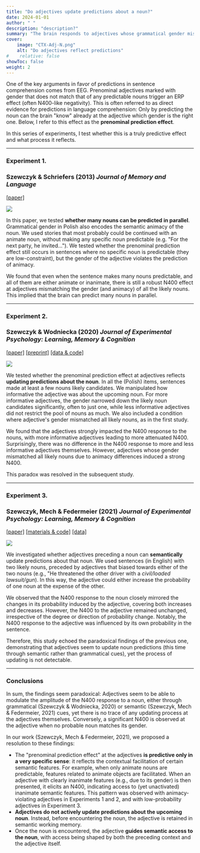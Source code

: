 ```yaml
---
title: "Do adjectives update predictions about a noun?"
date: 2024-01-01
author: " "
description: "description?" 
summary: "The brain responds to adjectives whose grammatical gender mismatches that of contextually probable nouns, a phenomenon viewed as key evidence of predictive sentence comprehension. In a series of EEG/ERP experiments, I explore whether this effect is truly predictive and whether it entails updating noun predictions." 
cover:
    image: "CTX-Adj-N.png"
    alt: "Do adjectives reflect predictions"
#    relative: false
showToc: false
weight: 2
---
```


One of the key arguments in favor of predictions in sentence comprehension comes from EEG. Prenominal adjectives marked with gender that does not match that of any predictable nouns trigger an ERP effect (often N400-like negativity). This is often referred to as direct evidence for predictions in language comprehension: Only by predicting the noun can the brain "know" already at the adjective which gender is the right one. Below, I refer to this effect as the **prenominal prediction effect**. 

In this series of experiments, I test whether this is a truly predictive effect and what process it reflects. 

---

### Experiment 1. 

### Szewczyk & Schriefers (2013) _Journal of Memory and Language_
[[paper]](https://doi.org/10.1016/j.jml.2012.12.002)

<img style="max-height: 200px; align: center;" src="/projects/ADJ-N/szewczyk_schriefers_2013.png">

In this paper, we tested **whether many nouns can be predicted in parallel**. Grammatical gender in Polish also encodes the semantic animacy of the noun. We used stories that most probably could be continued with an animate noun, without making any specific noun predictable (e.g. "For the next party, he invited..."). We tested whether the prenominal prediction effect still occurs in sentences where no specific noun is predictable (they are low-constraint), but the gender of the adjective violates the prediction of animacy. 

We found that even when the sentence makes many nouns predictable, and all of them are either animate or inanimate, there is still a robust N400 effect at adjectives mismatching the gender (and animacy) of all the likely nouns. This implied that the brain can predict many nouns in parallel.

---

### Experiment 2. 

### Szewczyk & Wodniecka (2020) _Journal of Experimental Psychology: Learning, Memory & Cognition_
[[paper]](https://doi.org/10.1037/xlm0000835) [[preprint]](https://osf.io/preprints/psyarxiv/ydp2m) [[data & code]](https://osf.io/c6hxt/)

<img style="max-height: 200px; align: center;" src="/projects/ADJ-N/szewczyk_wodniecka_2020.png">

We tested whether the prenominal prediction effect at adjectives reflects **updating predictions about the noun**. In all the (Polish) items, sentences made at least a few nouns likely candidates. We manipulated how informative the adjective was about the upcoming noun. For more informative adjectives, the gender narrowed down the likely noun candidates significantly, often to just one, while less informative adjectives did not restrict the pool of nouns as much. We also included a condition where adjective's gender mismatched all likely nouns, as in the first study. 

We found that the adjectives strongly impacted the N400 response to the nouns, with more informative adjectives leading to more attenuated N400.
Surprisingly, there was no difference in the N400 response to more and less informative adjectives themselves. However, adjectives whose gender mismatched all likely nouns due to animacy differences induced a strong N400. 

This paradox was resolved in the subsequent study. 

---

### Experiment 3. 

### Szewczyk, Mech & Federmeier (2021) _Journal of Experimental Psychology: Learning, Memory & Cognition_
[[paper]](https://doi.org/10.1037/xlm0001091) [[materials & code]](https://osf.io/urvax) [[data]](https://doi.org/10.7910/DVN/ICLMHD)

<img style="max-height: 200px; align: center;" src="/projects/ADJ-N/szewczyk_mech_federmeier_2021.png">

We investigated whether adjectives preceding a noun can **semantically** update predictions about that noun. We used sentences (in English) with two likely nouns, preceded by adjectives that biased towards either of the two nouns (e.g., "He threatened the other driver with a _civil/loaded_ _lawsuit/gun_). In this way, the adjective could either increase the probability of one noun at the expense of the other. 

We observed that the N400 response to the noun closely mirrored the changes in its probability induced by the adjective, covering both increases and decreases. However, the N400 to the adjective remained unchanged, irrespective of the degree or direction of probability change. Notably, the N400 response to the adjective was influenced by its own probability in the sentence. 

Therefore, this study echoed the paradoxical findings of the previous one, demonstrating that adjectives seem to update noun predictions (this time through semantic rather than grammatical cues), yet the process of updating is not detectable. 

---

### Conclusions

In sum, the findings seem paradoxical: Adjectives seem to be able to modulate the amplitude of the N400 response to a noun, either through grammatical (Szewczyk & Wodniecka, 2020) or semantic (Szewczyk, Mech & Federmeier, 2021) cues, yet there is no trace of any updating process at the adjectives themselves. Conversely, a significant N400 is observed at the adjective when no probable noun matches its gender. 

In our work (Szewczyk, Mech & Federmeier, 2021), we proposed a resolution to these findings:

* The "prenominal prediction effect" at the adjectives **is predictive only in a very specific sense**: it reflects the contextual facilitation of certain semantic features. For example, when only animate nouns are predictable, features related to animate objects are facilitated. When an adjective with clearly inanimate features (e.g., due to its gender) is then presented, it elicits an N400, indicating access to (yet unactivated) inanimate semantic features. This pattern was observed with animacy-violating adjectives in Experiments 1 and 2, and with low-probability adjectives in Experiment 3.
* **Adjectives do not actively update predictions about the upcoming noun**. Instead, before encountering the noun, the adjective is retained in semantic working memory. 
* Once the noun is encountered, the adjective **guides semantic access to the noun**, with access being shaped by both the preceding context and the adjective itself. 





